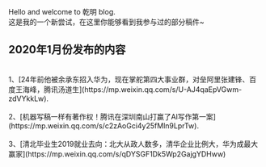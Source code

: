 Hello and welcome to 乾明 blog. 
</br>
这是我的一个新尝试，在这里你能够看到我参与过的部分稿件~
</br>
## 2020年1月份发布的内容
</br>
1、[24年前他被余承东招入华为，现在掌舵第四大事业群，对垒阿里张建锋、百度王海峰，腾讯汤道生](https://mp.weixin.qq.com/s/U-AJ4qaEpVGwm-zdVYkkLw). </br>
</br>
2、[机器写稿一样有著作权！腾讯在深圳南山打赢了AI写作第一案](https://mp.weixin.qq.com/s/c2zAoGci4y25fMln9LprTw).</br>
</br>
3、[清北毕业生2019就业去向：北大从政人数多，清华企业比例大，华为成最大赢家](https://mp.weixin.qq.com/s/qDYSGF1Dk5Wp2GajgYDHww)</br>
</br>
